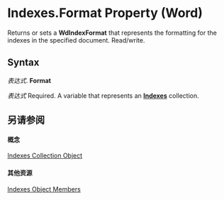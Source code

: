 
# Indexes.Format Property (Word)

Returns or sets a  **WdIndexFormat** that represents the formatting for the indexes in the specified document. Read/write.


## Syntax

 _表达式_. **Format**

 _表达式_ Required. A variable that represents an **[Indexes](0441446a-c1b5-d333-5950-906fe463b61d.md)** collection.


## 另请参阅


#### 概念


[Indexes Collection Object](0441446a-c1b5-d333-5950-906fe463b61d.md)
#### 其他资源


[Indexes Object Members](http://msdn.microsoft.com/library/41ba21ff-465c-41b8-26d5-2c0e80727989%28Office.15%29.aspx)